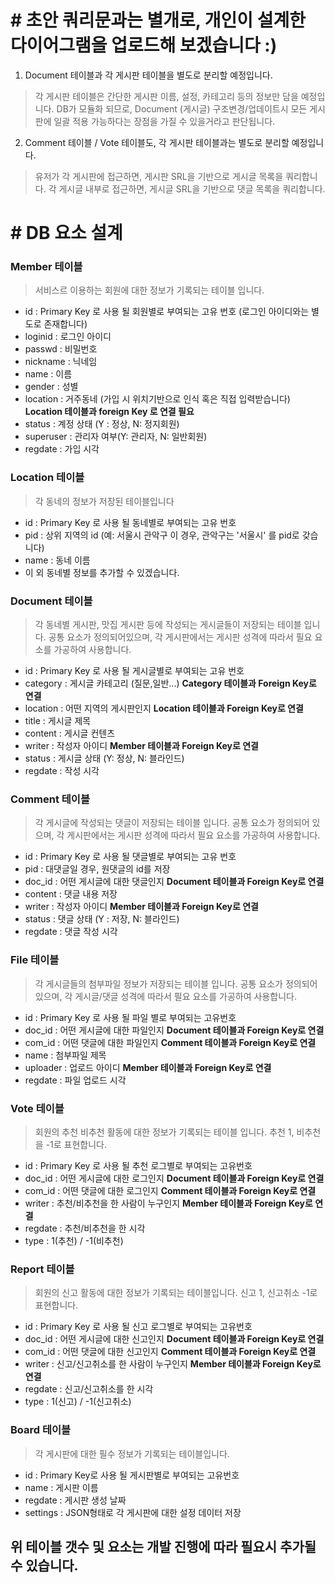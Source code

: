 # # 초안 쿼리문과는 별개로, 개인이 설계한 다이어그램을 업로드해 보겠습니다 :)

1.  Document 테이블과 각 게시판 테이블을 별도로 분리할 예정입니다.
>  각 게시판 테이블은 간단한 게시판 이름, 설정, 카테고리 등의 정보만 담을 예정입니다.
>  DB가 모듈화 되므로, Document (게시글) 구조변경/업데이트시 모든 게시판에 일괄 적용 가능하다는 장점을 가질 수 있을거라고 판단됩니다.

2. Comment 테이블 / Vote 테이블도, 각 게시판 테이블과는 별도로 분리할 예정입니다.
> 유저가 각 게시판에 접근하면, 게시판 SRL을 기반으로 게시글 목록을 쿼리합니다.
> 각 게시글 내부로 접근하면, 게시글 SRL을 기반으로 댓글 목록을 쿼리합니다.

# # DB 요소 설계

### Member 테이블
> 서비스르 이용하는 회원에 대한 정보가 기록되는 테이블 입니다.

- id : Primary Key 로 사용 될 회원별로 부여되는 고유 번호 (로그인 아이디와는 별도로 존재합니다)
- loginid : 로그인 아이디
- passwd : 비밀번호
- nickname : 닉네임
- name : 이름
- gender : 성별
- location : 거주동네 (가입 시 위치기반으로 인식 혹은 직접 입력받습니다) __Location 테이블과 foreign Key 로 연결 필요__
- status : 계정 상태 (Y : 정상, N: 정지회원)
- superuser : 관리자 여부(Y: 관리자, N: 일반회원)
- regdate : 가입 시각

### Location 테이블
> 각 동네의 정보가 저장된 테이블입니다

- id : Primary Key 로 사용 될 동네별로 부여되는 고유 번호
- pid : 상위 지역의 id (예: 서울시 관악구 이 경우, 관악구는 '서울시' 를 pid로 갖습니다)
- name : 동네 이름
- 이 외 동네별 정보를 추가할 수 있겠습니다.

### Document 테이블
> 각 동네별 게시판, 맛집 게시판 등에 작성되는 게시글들이 저장되는 테이블 입니다.
> 공통 요소가 정의되어있으며, 각 게시판에서는 게시판 성격에 따라서 필요 요소를 가공하여 사용합니다.

- id : Primary Key 로 사용 될 게시글별로 부여되는 고유 번호
- category : 게시글 카테고리 (질문,일반...) __Category 테이블과 Foreign Key로 연결__
- location : 어떤 지역의 게시판인지 __Location 테이블과 Foreign Key로 연결__
- title : 게시글 제목
- content : 게시글 컨텐츠
- writer : 작성자 아이디 __Member 테이블과 Foreign Key로 연결__
- status : 게시글 상태 (Y: 정상, N: 블라인드)
- regdate : 작성 시각

### Comment 테이블
> 각 게시글에 작성되는 댓글이 저장되는 테이블 입니다.
> 공통 요소가 정의되어 있으며, 각 게시판에서는 게시판 성격에 따라서 필요 요소를 가공하여 사용합니다.

- id : Primary Key 로 사용 될 댓글별로 부여되는 고유 번호
- pid : 대댓글일 경우, 원댓글의 id를 저장
- doc_id : 어떤 게시글에 대한 댓글인지 __Document 테이블과 Foreign Key로 연결__
- content : 댓글 내용 저장
- writer : 작성자 아이디 __Member 테이블과 Foreign Key로 연결__
- status : 댓글 상태 (Y : 저장, N: 블라인드)
- regdate : 댓글 작성 시각

### File 테이블
> 각 게시글들의 첨부파일 정보가 저장되는 테이블 입니다.
> 공통 요소가 정의되어 있으며, 각 게시글/댓글 성격에 따라서 필요 요소를 가공하여 사용합니다.

- id : Primary Key 로 사용 될 파일 별로 부여되는 고유번호
- doc_id : 어떤 게시글에 대한 파일인지 __Document 테이블과 Foreign Key로 연결__
- com_id : 어떤 댓글에 대한 파일인지 __Comment 테이블과 Foreign Key로 연결__
- name : 첨부파일 제목
- uploader : 업로드 아이디 __Member 테이블과 Foreign Key로 연결__
- regdate : 파일 업로드 시각

### Vote 테이블
> 회원의 추천 비추천 활동에 대한 정보가 기록되는 테이블 입니다.
> 추천 1, 비추천을 -1로 표현합니다.

- id : Primary Key 로 사용 될 추천 로그별로 부여되는 고유번호
- doc_id : 어떤 게시글에 대한 로그인지 __Document 테이블과 Foreign Key로 연결__
- com_id : 어떤 댓글에 대한 로그인지 __Comment 테이블과 Foreign Key로 연결__
- writer : 추천/비추천을 한 사람이 누구인지 __Member 테이블과 Foreign Key로 연결__
- regdate : 추천/비추천을 한 시각
- type : 1(추천) / -1(비추천)

### Report 테이블
> 회원의 신고 활동에 대한 정보가 기록되는 테이블입니다.
> 신고 1, 신고취소 -1로 표현합니다.

- id : Primary Key 로 사용 될 신고 로그별로 부여되는 고유번호
- doc_id : 어떤 게시글에 대한 신고인지 __Document 테이블과 Foreign Key로 연결__
- com_id : 어떤 댓글에 대한 신고인지 __Comment 테이블과 Foreign Key로 연결__
- writer : 신고/신고취소를 한 사람이 누구인지 __Member 테이블과 Foreign Key로 연결__
- regdate : 신고/신고취소를 한 시각
- type : 1(신고) / -1(신고취소)

### Board 테이블
> 각 게시판에 대한 필수 정보가 기록되는 테이블입니다.

- id : Primary Key로 사용 될 게시판별로 부여되는 고유번호
- name : 게시판 이름
- regdate : 게시판 생성 날짜
- settings : JSON형태로 각 게시판에 대한 설정 데이터 저장

## 위 테이블 갯수 및 요소는 개발 진행에 따라 필요시 추가될 수 있습니다.
